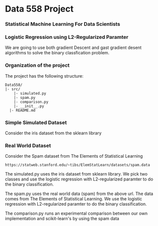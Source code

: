 # Data 558 Project
### Statistical Machine Learning For Data Scientists

### Logistic Regression using L2-Regularized Paramter

We are going to use both gradient Descent and gast gradient desent algorithms
to solve the binary classfication problem.

### Organization of the  project

The project has the following structure:

    Data558/
    |- src/
    	|- simulated.py
        |- spam.py
        |- comparison.py
        |- __init__.py
      |- README.md

### Simple Simulated Dataset
Consider the iris dataset from the sklearn library

### Real World Dataset
Consider the Spam dataset from The Elements of Statistical Learning
```
https://statweb.stanford.edu/~tibs/ElemStatLearn/datasets/spam.data

```

The simulated.py uses the iris dataset from sklearn library. We pick two classes and use the logistic regression with
L2-regularized paramter to do the binary classification.

The spam.py uses the real world data (spam) from the above url. The data comes from The Elements of Statistical Learning. We use the logistic regression with L2-regularized paramter to do the binary classification.

The comparison.py runs an experimental comparison between our own implementation and scikit-learn's by using the spam data
